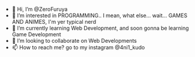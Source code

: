 - 👋 Hi, I’m @ZeroFuruya
- 👀 I’m interested in PROGRAMMING.. I mean, what else... wait... GAMES AND ANIMES, I'm yer typical nerd
- 🌱 I’m currently learning Web Development, and soon gonna be learning Game Development
- 💞️ I’m looking to collaborate on Web Developments
- 📫 How to reach me? go to my instagram @4ni1_kudo

<!---
ZeroFuruya/ZeroFuruya is a ✨ special ✨ repository because its `README.md` (this file) appears on your GitHub profile.
You can click the Preview link to take a look at your changes.
--->
